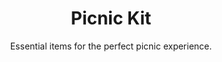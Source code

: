 ---
layout: list
title: "Picnic Kit"
permalink: "/picnic-essentials-and-gear/"
categories: [Events]

emoji: "🧺"
subtitle: "Essential items for the perfect picnic experience."
description: "Create unforgettable outdoor dining memories with our comprehensive picnic checklist. From food preparation to comfort items and entertainment, this guide ensures you have everything needed for a perfect picnic in the park, beach, or countryside."

items:
    - name: Essentials
      items:
        - 'Blanket or ground cover'
        - 'First aid kit'
        - 'Food and drinks'
        - 'Phone and charger'
        - 'Picnic basket or cooler'
        - 'Sunscreen'
        - 'Water bottles'
        - 'Wet wipes'
    - name: Food & Drinks
      items:
        - 'Appetizers'
        - 'Beverages'
        - 'Bread'
        - 'Cheese'
        - 'Condiments'
        - 'Desserts'
        - 'Fruits'
        - 'Main dishes'
        - 'Salads'
        - 'Sandwiches'
        - 'Snacks'
    - name: Tableware
      items:
        - 'Cups'
        - 'Cutting board'
        - 'Knives'
        - 'Napkins'
        - 'Paper towels'
        - 'Plates'
        - 'Salt and pepper'
        - 'Serving utensils'
        - 'Silverware'
        - 'Tablecloth'
    - name: Storage & Transport
      items:
        - 'Cooler with ice'
        - 'Food containers'
        - 'Insulated bags'
        - 'Plastic bags'
        - 'Thermos'
        - 'Ziploc bags'
    - name: Comfort & Setup
      items:
        - 'Camping chairs'
        - 'Cushions'
        - 'Folding table'
        - 'Pillows'
        - 'Sun umbrella'
    - name: Entertainment
      items:
        - 'Books'
        - 'Board games'
        - 'Cards'
        - 'Frisbee'
        - 'Music player'
        - 'Portable speaker'
        - 'Sports equipment'
    - name: Personal Care
      items:
        - 'Bug spray'
        - 'Hand sanitizer'
        - 'Sunglasses'
        - 'Tissues'
    - name: Cleanup
      items:
        - 'Garbage bags'
        - 'Paper towels'
        - 'Recycling bags'
    - name: Safety
      items:
        - 'Insect repellent'
        - 'Water purification tablets'
--- 